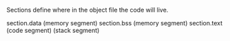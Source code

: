 Sections define where in the object file the code will live.

section.data (memory segment)
section.bss (memory segment)
section.text (code segment)
             (stack segment)
